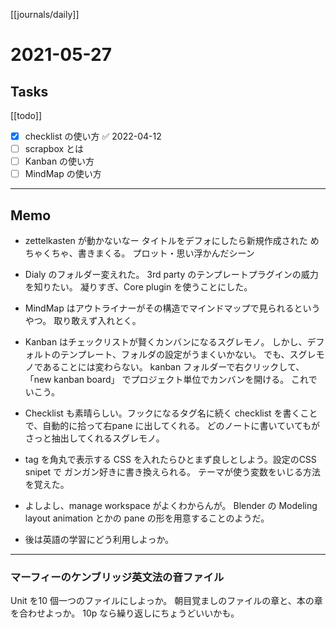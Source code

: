 [[journals/daily]]
# 2021-05-27

## Tasks
[[todo]]
- [x] checklist の使い方 ✅ 2022-04-12
- [ ] scrapbox とは
- [ ] Kanban の使い方
- [ ] MindMap の使い方

---

## Memo

- zettelkasten が動かないなー
タイトルをデフォにしたら新規作成された
めちゃくちゃ、書きまくる。
プロット・思い浮かんだシーン


- Dialy のフォルダー変えれた。
3rd party のテンプレートプラグインの威力を知りたい。
凝りすぎ、Core plugin を使うことにした。

- MindMap はアウトライナーがその構造でマインドマップで見られるというやつ。
取り敢えず入れとく。

- Kanban はチェックリストが賢くカンバンになるスグレモノ。
しかし、デフォルトのテンプレート、フォルダの設定がうまくいかない。
でも、スグレモノであることには変わらない。
kanban フォルダーで右クリックして、「new kanban board」 でプロジェクト単位でカンバンを開ける。
これでいこう。

- Checklist も素晴らしい。フックになるタグ名に続く checklist を書くことで、自動的に拾って右pane に出してくれる。
どのノートに書いていてもがさっと抽出してくれるスグレモノ。


- tag を角丸で表示する CSS を入れたらひとまず良しとしよう。設定のCSS snipet で
ガンガン好きに書き換えられる。
テーマが使う変数をいじる方法を覚えた。

- よしよし、manage workspace がよくわからんが。
Blender の Modeling layout animation とかの pane の形を用意することのようだ。

- 後は英語の学習にどう利用しよっか。

---
### マーフィーのケンブリッジ英文法の音ファイル

Unit を10 個一つのファイルにしよっか。
朝目覚ましのファイルの章と、本の章を合わせよっか。
10p なら繰り返しにちょうどいいかも。




